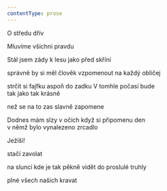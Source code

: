 ```yaml
---
contentType: prose
---
```


O středu dřív

Mluvíme všichni pravdu

Stál jsem zády k lesu jako před skříní

správně by si měl člověk vzpomenout na každý obličej

strčit si fajfku aspoň do zadku V tomhle počasí bude  
tak jako tak krásně

než se na to zas slavně zapomene

Dodnes mám slzy v očích když si připomenu den  
v němž bylo vynalezeno zrcadlo

Ježíši!

stačí zavolat

na slunci kde je tak pěkně vidět do proslulé truhly

plné všech našich kravat
